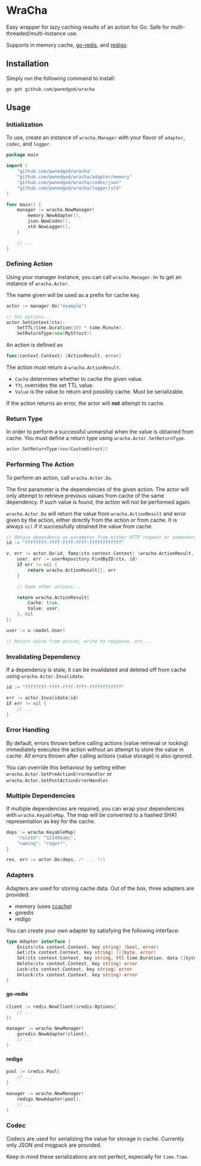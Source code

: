 # WraCha

Easy wrapper for lazy caching results of an action for Go. Safe for multi-threaded/multi-instance use.

Supports in memory cache, [go-redis](https://github.com/go-redis/redis), and [redigo](https://github.com/gomodule/redigo).

## Installation

Simply run the following command to install:
```
go get github.com/pwnedgod/wracha
```

## Usage
### Initialization

To use, create an instance of `wracha.Manager` with your flavor of `adapter`, `codec`, and `logger`.

```go
package main

import (
    "github.com/pwnedgod/wracha"
    "github.com/pwnedgod/wracha/adapter/memory"
    "github.com/pwnedgod/wracha/codec/json"
    "github.com/pwnedgod/wracha/logger/std"
)

func main() {
    manager := wracha.NewManager(
        memory.NewAdapter(),
        json.NewCodec(),
        std.NewLogger(),
    )

    // ...
}
```

### Defining Action

Using your manager instance, you can call `wracha.Manager.On` to get an instance of `wracha.Actor`.

The name given will be used as a prefix for cache key.

```go
actor := manager.On("example")

// Set options...
actor.SetContext(ctx).
    SetTTL(time.Duration(30) * time.Minute).
    SetReturnType(new(MyStruct))
```

An action is defined as
```go
func(context.Context) (ActionResult, error)
```

The action must return a `wracha.ActionResult`.
- `Cache` determines whether to cache the given value.
- `TTL` overrides the set TTL value.
- `Value` is the value to return and possibly cache. Must be serializable.

If the action returns an error, the actor will **not** attempt to cache.

### Return Type

In order to perform a successful unmarshal when the value is obtained from cache. You must define a return type using `wracha.Actor.SetReturnType`.

```go
actor.SetReturnType(new(CustomStruct))
```

### Performing The Action

To perform an action, call `wracha.Actor.Do`.

The first parameter is the dependencies of the given action. The actor will only attempt to retrieve previous values from cache of the same dependency. If such value is found, the action will not be performed again.

`wracha.Actor.Do` will return the value from `wracha.ActionResult` and error given by the action, either directly from the action or from cache. It is always `nil` if it successfully obtained the value from cache.

```go
// Obtain dependency as parameter from either HTTP request or somewhere else...
id := "ffffffff-ffff-ffff-ffff-ffffffffffff"

v, err := actor.Do(id, func(ctx context.Context) (wracha.ActionResult, error) {
    user, err := userRepository.FindByID(ctx, id)
    if err != nil {
        return wracha.ActionResult{}, err
    }

    // Some other actions...

    return wracha.ActionResult{
        Cache: true,
        Value: user,
    }, nil
})

user := v.(model.User)

// Return value from action, write to response, etc...
```

### Invalidating Dependency
If a dependency is stale, it can be invalidated and deleted off from cache using `wracha.Actor.Invalidate`.

```go
id := "ffffffff-ffff-ffff-ffff-ffffffffffff"

err := actor.Invalidate(id)
if err != nil {
    // ...
}
```

### Error Handling
By default, errors thrown before calling actions (value retrieval or locking) immediately executes the action without an attempt to store the value in cache. All errors thrown after calling actions (value storage) is also ignored.

You can override this behaviour by setting either `wracha.Actor.SetPreActionErrorHandler` or `wracha.Actor.SetPostActionErrorHandler`.

### Multiple Dependencies
If multiple dependencies are required, you can wrap your dependencies with `wracha.KeyableMap`. The map will be converted to a hashed SHA1 representation as key for the cache.

```go
deps := wracha.KeyableMap{
    "roleId": "123456abc",
    "naming": "roger*",
}

res, err := actor.Do(deps, /* ... */)
```

### Adapters

Adapters are used for storing cache data. Out of the box, three adapters are provided:
- memory (uses [ccache](https://github.com/karlseguin/ccache))
- goredis
- redigo

You can create your own adapter by satisfying the following interface:
```go
type Adapter interface {
	Exists(ctx context.Context, key string) (bool, error)
	Get(ctx context.Context, key string) ([]byte, error)
	Set(ctx context.Context, key string, ttl time.Duration, data []byte) error
	Delete(ctx context.Context, key string) error
	Lock(ctx context.Context, key string) error
	Unlock(ctx context.Context, key string) error
}

```

#### go-redis

```go
client := redis.NewClient(&redis.Options{
    // ...
})

manager := wracha.NewManager(
    goredis.NewAdapter(client),
    // ...
)
```

#### redigo

```go
pool := &redis.Pool{
    // ...
}

manager := wracha.NewManager(
    redigo.NewAdapter(pool),
    // ...
)
```

### Codec

Codecs are used for serializing the value for storage in cache.
Currently only JSON and msgpack are provided.

Keep in mind these serializations are not perfect, especially for `time.Time`.
